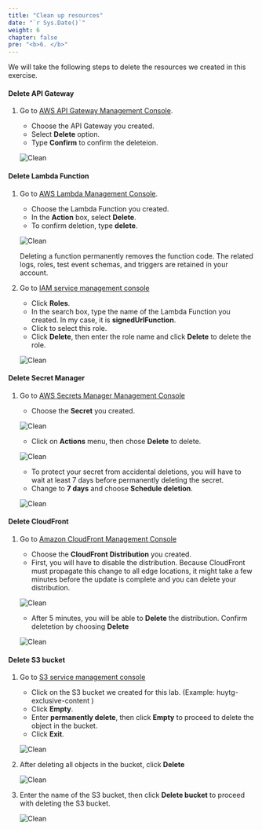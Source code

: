 ```yaml
---
title: "Clean up resources"
date: "`r Sys.Date()`"
weight: 6
chapter: false
pre: "<b>6. </b>"
---
```


We will take the following steps to delete the resources we created in this exercise.

#### Delete API Gateway

1. Go to [AWS API Gateway Management Console](https://us-east-1.console.aws.amazon.com/apigateway/main/apis?region=us-east-1).
   + Choose the API Gateway you created.
   + Select **Delete** option.
   + Type **Confirm** to confirm the deleteion.

   ![Clean](/SignedUrlWithLambda/images/6.clean/06-clean-1.png)

#### Delete Lambda Function

1. Go to [AWS Lambda Management Console](https://us-west-2.console.aws.amazon.com/lambda/home?region=us-east-1#/functions).
   + Choose the Lambda Function you created.
   + In the **Action** box, select **Delete**.
   + To confirm deletion, type **delete**.

   ![Clean](/SignedUrlWithLambda/images/6.clean/06-clean-2.png)

   Deleting a function permanently removes the function code. The related logs, roles, test event schemas, and triggers are retained in your account.

2. Go to [IAM service management console](https://console.aws.amazon.com/iamv2/home#/home)
   + Click **Roles**.
   + In the search box, type the name of the Lambda Function you created. In my case, it is **signedUrlFunction**.
   + Click to select this role.
   + Click **Delete**, then enter the role name and click **Delete** to delete the role.

   ![Clean](/SignedUrlWithLambda/images/6.clean/06-clean-3.png)

#### Delete Secret Manager

1. Go to [AWS Secrets Manager Management Console](https://us-east-1.console.aws.amazon.com/secretsmanager)
   + Choose the **Secret** you created.

   ![Clean](/SignedUrlWithLambda/images/6.clean/06-clean-4.png)

   + Click on **Actions** menu, then chose **Delete** to delete.

   ![Clean](/SignedUrlWithLambda/images/6.clean/06-clean-5.png)

   + To protect your secret from accidental deletions, you will have to wait at least 7 days before permanently deleting the secret.
   + Change to **7 days** and choose **Schedule deletion**.

   ![Clean](/SignedUrlWithLambda/images/6.clean/06-clean-6.png)

#### Delete CloudFront

1. Go to [Amazon CloudFront Management Console](https://console.aws.amazon.com/cloudfront)
   + Choose the **CloudFront Distribution** you created.
   + First, you will have to disable the distribution. Because CloudFront must propagate this change to all edge locations, it might take a few minutes before the update is complete and you can delete your distribution.

   ![Clean](/SignedUrlWithLambda/images/6.clean/06-clean-7.png)

   + After 5 minutes, you will be able to **Delete** the distribution. Confirm deletetion by choosing **Delete**
  
   ![Clean](/SignedUrlWithLambda/images/6.clean/06-clean-8.png) 

#### Delete S3 bucket

1. Go to [S3 service management console](https://s3.console.aws.amazon.com/s3/home)
   + Click on the S3 bucket we created for this lab. (Example: huytg-exclusive-content )
   + Click **Empty**.
   + Enter **permanently delete**, then click **Empty** to proceed to delete the object in the bucket.
   + Click **Exit**.

   ![Clean](/SignedUrlWithLambda/images/6.clean/06-clean-9.png)

2. After deleting all objects in the bucket, click **Delete**

   ![Clean](/SignedUrlWithLambda/images/6.clean/06-clean-10.png)

3. Enter the name of the S3 bucket, then click **Delete bucket** to proceed with deleting the S3 bucket.

   ![Clean](/SignedUrlWithLambda/images/6.clean/06-clean-11.png)
